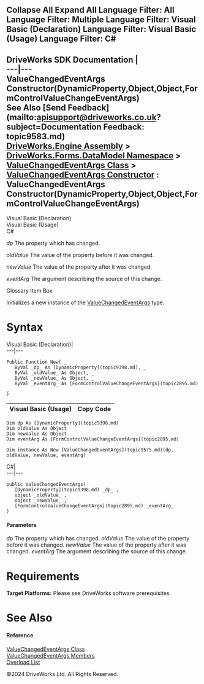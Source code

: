        

 Collapse All Expand All  Language Filter: All  Language Filter: Multiple  Language Filter: Visual Basic (Declaration) Language Filter: Visual Basic (Usage) Language Filter: C#  
---  
DriveWorks SDK Documentation  |   
---|---  
ValueChangedEventArgs Constructor(DynamicProperty,Object,Object,FormControlValueChangeEventArgs)   
See Also [Send Feedback](mailto:apisupport@driveworks.co.uk?subject=Documentation Feedback: topic9583.md)  
[DriveWorks.Engine Assembly](topic2156.md) > [DriveWorks.Forms.DataModel Namespace](topic9371.md) > [ValueChangedEventArgs Class](topic9575.md) > [ValueChangedEventArgs Constructor](topic9581.md) : ValueChangedEventArgs Constructor(DynamicProperty,Object,Object,FormControlValueChangeEventArgs)  
---  
  
Visual Basic (Declaration)    
Visual Basic (Usage)    
C# 

_dp_
    The property which has changed.

_oldValue_
    The value of the property before it was changed.

_newValue_
    The value of the property after it was changed.

_eventArg_
    The argument describing the source of this change.

Glossary Item Box

Initializes a new instance of the [ValueChangedEventArgs](topic9575.md) type. 

# Syntax

Visual Basic (Declaration)|   
---|---  
      
    
    Public Function New( _
       ByVal _dp_ As [DynamicProperty](topic9398.md), _
       ByVal _oldValue_ As Object, _
       ByVal _newValue_ As Object, _
       ByVal _eventArg_ As [FormControlValueChangeEventArgs](topic2895.md) _
    )  
  
Visual Basic (Usage)| Copy Code  
---|---  
      
    
    Dim dp As [DynamicProperty](topic9398.md)
    Dim oldValue As Object
    Dim newValue As Object
    Dim eventArg As [FormControlValueChangeEventArgs](topic2895.md)
     
    Dim instance As New [ValueChangedEventArgs](topic9575.md)(dp, oldValue, newValue, eventArg)  
  
C#|   
---|---  
      
    
    public ValueChangedEventArgs( 
       [DynamicProperty](topic9398.md) _dp_ ,
       object _oldValue_ ,
       object _newValue_ ,
       [FormControlValueChangeEventArgs](topic2895.md) _eventArg_
    )  
  
#### Parameters

 _dp_
    The property which has changed.
_oldValue_
    The value of the property before it was changed.
_newValue_
    The value of the property after it was changed.
_eventArg_
    The argument describing the source of this change.

# Requirements

**Target Platforms:** Please see DriveWorks software prerequisites.

# See Also

#### Reference

[ValueChangedEventArgs Class](topic9575.md)   
[ValueChangedEventArgs Members](topic9576.md)   
[Overload List](topic9581.md)

©2024 DriveWorks Ltd. All Rights Reserved.
